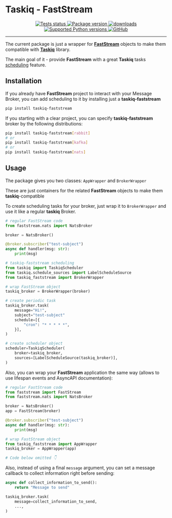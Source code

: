 # Taskiq - FastStream

<p align="center">
    <a href="https://github.com/taskiq-python/taskiq-faststream/actions/workflows/test.yml" target="_blank">
        <img src="https://github.com/taskiq-python/taskiq-faststream/actions/workflows/test.yml/badge.svg" alt="Tests status"/>
    </a>
    <a href="https://pypi.org/project/taskiq-faststream/" target="_blank">
        <img src="https://img.shields.io/pypi/v/taskiq-faststream?label=pypi%20package" alt="Package version">
    </a>
    <a href="https://pepy.tech/project/taskiq-faststream" target="_blank">
        <img src="https://static.pepy.tech/personalized-badge/taskiq-faststream?period=month&units=international_system&left_color=grey&right_color=blue" alt="downloads"/>
    </a>
    <a href="https://pypi.org/project/taskiq-faststream" target="_blank">
        <img src="https://img.shields.io/pypi/pyversions/taskiq-faststream.svg" alt="Supported Python versions">
    </a>
    <a href="https://github.com/taskiq-python/taskiq-faststream/blob/master/LICENSE" target="_blank">
        <img alt="GitHub" src="https://img.shields.io/github/license/taskiq-python/taskiq-faststream?color=%23007ec6">
    </a>
</p>

---

The current package is just a wrapper for [**FastStream**](https://faststream.airt.ai/0.2/?utm_source=github&utm_medium=acquisition&utm_campaign=measure) objects to make them compatible with [**Taskiq**](https://taskiq-python.github.io/) library.

The main goal of it - provide **FastStream** with a great **Taskiq** tasks [scheduling](https://taskiq-python.github.io/guide/scheduling-tasks.html) feature.

## Installation

If you already have **FastStream** project to interact with your Message Broker, you can add scheduling to it by installing just a **taskiq-faststream**

```bash
pip install taskiq-faststream
```

If you starting with a clear project, you can specify **taskiq-faststream** broker by the following distributions:

```bash
pip install taskiq-faststream[rabbit]
# or
pip install taskiq-faststream[kafka]
# or
pip install taskiq-faststream[nats]
```

## Usage

The package gives you two classes: `AppWrapper` and `BrokerWrapper`

These are just containers for the related **FastStream** objects to make them **taskiq**-compatible

To create scheduling tasks for your broker, just wrap it to `BrokerWrapper` and use it like a regular **taskiq** Broker.

```python
# regular FastStream code
from faststream.nats import NatsBroker

broker = NatsBroker()

@broker.subscriber("test-subject")
async def handler(msg: str):
    print(msg)

# taskiq-faststream scheduling
from taskiq import TaskiqScheduler
from taskiq.schedule_sources import LabelScheduleSource
from taskiq_faststream import BrokerWrapper

# wrap FastStream object
taskiq_broker = BrokerWrapper(broker)

# create periodic task
taskiq_broker.task(
    message="Hi!",
    subject="test-subject"
    schedule=[{
        "cron": "* * * * *",
    }],
)

# create scheduler object
scheduler=TaskiqScheduler(
    broker=taskiq_broker,
    sources=[LabelScheduleSource(taskiq_broker)],
)
```

Also, you can wrap your **FastStream** application the same way (allows to use lifespan events and AsyncAPI documentation):

```python
# regular FastStream code
from faststream import FastStream
from faststream.nats import NatsBroker

broker = NatsBroker()
app = FastStream(broker)

@broker.subscriber("test-subject")
async def handler(msg: str):
    print(msg)

# wrap FastStream object
from taskiq_faststream import AppWrapper
taskiq_broker = AppWrapper(app)

# Code below omitted 👇
```

Also, instead of using a final `message` argument, you can set a message callback to collect information right before sending:

```python
async def collect_information_to_send():
    return "Message to send"

taskiq_broker.task(
    message=collect_information_to_send,
    ...,
)
```
